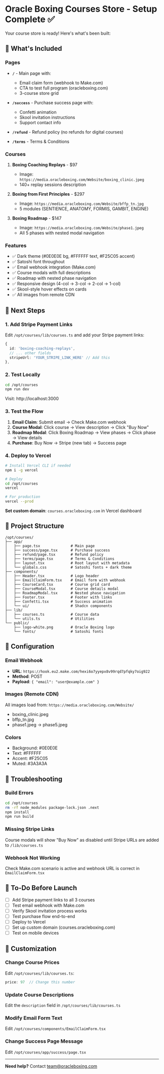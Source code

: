 # Oracle Boxing Courses Store - Setup Complete ✅

Your course store is ready! Here's what's been built:

## 🎯 What's Included

### Pages
- **`/`** - Main page with:
  - Email claim form (webhook to Make.com)
  - CTA to test full program (oracleboxing.com)
  - 3-course store grid

- **`/success`** - Purchase success page with:
  - Confetti animation
  - Skool invitation instructions
  - Support contact info

- **`/refund`** - Refund policy (no refunds for digital courses)
- **`/terms`** - Terms & Conditions

### Courses
1. **Boxing Coaching Replays** - $97
   - Image: `https://media.oracleboxing.com/Website/boxing_clinic.jpeg`
   - 140+ replay sessions description

2. **Boxing from First Principles** - $297
   - Image: `https://media.oracleboxing.com/Website/bffp_tn.jpg`
   - 5 modules (SENTIENCE, ANATOMY, FORMIS, GAMBIT, ENGINE)

3. **Boxing Roadmap** - $147
   - Image: `https://media.oracleboxing.com/Website/phase1.jpeg`
   - All 5 phases with nested modal navigation

### Features
- ✅ Dark theme (#0E0E0E bg, #FFFFFF text, #F25C05 accent)
- ✅ Satoshi font throughout
- ✅ Email webhook integration (Make.com)
- ✅ Course modals with full descriptions
- ✅ Roadmap with nested phase navigation
- ✅ Responsive design (4-col → 3-col → 2-col → 1-col)
- ✅ Skool-style hover effects on cards
- ✅ All images from remote CDN

## 🚀 Next Steps

### 1. Add Stripe Payment Links
Edit `/opt/courses/lib/courses.ts` and add your Stripe payment links:

```typescript
{
  id: 'boxing-coaching-replays',
  // ... other fields
  stripeUrl: 'YOUR_STRIPE_LINK_HERE' // Add this
},
```

### 2. Test Locally
```bash
cd /opt/courses
npm run dev
```

Visit: http://localhost:3000

### 3. Test the Flow
1. **Email Claim**: Submit email → Check Make.com webhook
2. **Course Modal**: Click course → View description → Click "Buy Now"
3. **Roadmap Modal**: Click Boxing Roadmap → View phases → Click phase → View details
4. **Purchase**: Buy Now → Stripe (new tab) → Success page

### 4. Deploy to Vercel
```bash
# Install Vercel CLI if needed
npm i -g vercel

# Deploy
cd /opt/courses
vercel

# For production
vercel --prod
```

**Set custom domain**: `courses.oracleboxing.com` in Vercel dashboard

## 📁 Project Structure

```
/opt/courses/
├── app/
│   ├── page.tsx              # Main page
│   ├── success/page.tsx      # Purchase success
│   ├── refund/page.tsx       # Refund policy
│   ├── terms/page.tsx        # Terms & Conditions
│   ├── layout.tsx            # Root layout with metadata
│   └── globals.css           # Satoshi fonts + dark theme
├── components/
│   ├── Header.tsx            # Logo header
│   ├── EmailClaimForm.tsx    # Email form with webhook
│   ├── CourseCard.tsx        # Course grid card
│   ├── CourseModal.tsx       # Course details modal
│   ├── RoadmapModal.tsx      # Nested phase navigation
│   ├── Footer.tsx            # Footer with links
│   ├── Confetti.tsx          # Success animation
│   └── ui/                   # Shadcn components
├── lib/
│   ├── courses.ts            # Course data
│   └── utils.ts              # Utilities
└── public/
    ├── logo-white.png        # Oracle Boxing logo
    └── fonts/                # Satoshi fonts
```

## 🔧 Configuration

### Email Webhook
- **URL**: `https://hook.eu2.make.com/hexi6o7yyepx8v99rqd7pfqky7oig922`
- **Method**: POST
- **Payload**: `{ "email": "user@example.com" }`

### Images (Remote CDN)
All images load from: `https://media.oracleboxing.com/Website/`
- boxing_clinic.jpeg
- bffp_tn.jpg
- phase1.jpeg → phase5.jpeg

### Colors
- Background: #0E0E0E
- Text: #FFFFFF
- Accent: #F25C05
- Muted: #3A3A3A

## 🐛 Troubleshooting

### Build Errors
```bash
cd /opt/courses
rm -rf node_modules package-lock.json .next
npm install
npm run build
```

### Missing Stripe Links
Course modals will show "Buy Now" as disabled until Stripe URLs are added to `/lib/courses.ts`

### Webhook Not Working
Check Make.com scenario is active and webhook URL is correct in `EmailClaimForm.tsx`

## 📝 To-Do Before Launch

- [ ] Add Stripe payment links to all 3 courses
- [ ] Test email webhook with Make.com
- [ ] Verify Skool invitation process works
- [ ] Test purchase flow end-to-end
- [ ] Deploy to Vercel
- [ ] Set up custom domain (courses.oracleboxing.com)
- [ ] Test on mobile devices

## 🎨 Customization

### Change Course Prices
Edit `/opt/courses/lib/courses.ts`:
```typescript
price: 97  // Change this number
```

### Update Course Descriptions
Edit the `description` field in `/opt/courses/lib/courses.ts`

### Modify Email Form Text
Edit `/opt/courses/components/EmailClaimForm.tsx`

### Change Success Page Message
Edit `/opt/courses/app/success/page.tsx`

---

**Need help?** Contact team@oracleboxing.com
